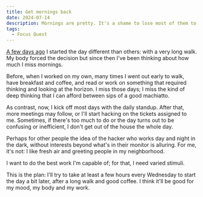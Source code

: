 ```yaml
---
title: Get mornings back
date: 2024-07-14
description: Mornings are pretty. It's a shame to lose most of them to screen time.
tags:
  - Focus Quest
---
```


[A few days ago](/2024/07/10/a-good-morning-walk/) I started the day different than others: with a very long walk. My body forced the decision but since then I've been thinking about how much I miss mornings.

Before, when I worked on my own, many times I went out early to walk, have breakfast and coffee, and read or work on something that required thinking and looking at the horizon. I miss those days; I miss the kind of deep thinking that I can afford between sips of a good machiatto.

As contrast, now, I kick off most days with the daily standup. After that, more meetings may follow, or I'll start hacking on the tickets assigned to me. Sometimes, if there's too much to do or the day turns out to be confusing or inefficient, I don't get out of the house the whole day.

Perhaps for other people the idea of the hacker who works day and night in the dark, without interests beyond what's in their monitor is alluring. For me, it's not: I like fresh air and greeting people in my neighborhood.

I want to do the best work I'm capable of; for that, I need varied stimuli.

This is the plan: I'll try to take at least a few hours every Wednesday to start the day a bit later, after a long walk and good coffee. I think it'll be good for my mood, my body and my work.
